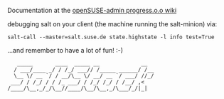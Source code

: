 Documentation at the [openSUSE-admin progress.o.o wiki](https://progress.opensuse.org/projects/opensuse-admin-wiki/wiki)

debugging salt on your client (the machine running the salt-minion) via:

 ```salt-call --master=salt.suse.de state.highstate -l info test=True```
 
 ...and remember to have a lot of fun! :-)


```
   _____       ____  _____ __             __
  / ___/____ _/ / /_/ ___// /_____ ______/ /__
  \__ \/ __ `/ / __/\__ \/ __/ __ `/ ___/ //_/
 ___/ / /_/ / / /_ ___/ / /_/ /_/ / /__/ ,<
/____/\__,_/_/\__//____/\__/\__,_/\___/_/|_|
```
